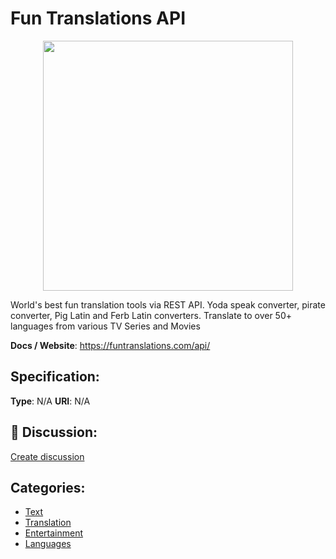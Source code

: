 # Fun Translations API
<p align="center">
    <img width="400" src="https://raw.githubusercontent.com/apis-list/apis-list/apis/fun-translations-api/logo_256x256.png" />
</p>

World's best fun translation tools via REST API.  Yoda speak converter, pirate converter, Pig Latin and Ferb Latin converters. Translate to over 50+ languages from various TV Series and Movies

**Docs / Website**: https://funtranslations.com/api/

## Specification:
**Type**:  N/A 
**URI**:  N/A 

## 💬 Discussion:
[Create discussion](link)

## Categories:
- [Text](https://github.com/apis-list/apis-list#text)
- [Translation](https://github.com/apis-list/apis-list#translation)
- [Entertainment](https://github.com/apis-list/apis-list#entertainment)
- [Languages](https://github.com/apis-list/apis-list#languages)





